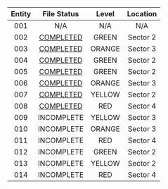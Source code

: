 | Entity | File Status | Level | Location |
|:---:|:---:|:---:|:---:|
| 001 | N/A | N/A | N/A |
| 002 | [COMPLETED](./Green/002.md) | GREEN | Sector 2 |
| 003 | [COMPLETED](./Orange/003.md) | ORANGE | Sector 3 |
| 004 | [COMPLETED](./Green/004.md) | GREEN | Sector 2 |
| 005 | [COMPLETED](./Green/005.md) | GREEN | Sector 2 |
| 006 | [COMPLETED](./Orange/006.md) | ORANGE | Sector 3 |
| 007 | [COMPLETED](./Yellow/007.md) | YELLOW | Sector 2 |
| 008 | [COMPLETED](./Red/008.md) | RED | Sector 4 |
| 009 | INCOMPLETE | YELLOW | Sector 3 |
| 010 | INCOMPLETE | ORANGE | Sector 3 |
| 011 | INCOMPLETE | RED | Sector 4 |
| 012 | INCOMPLETE | GREEN | Sector 2 |
| 013 | INCOMPLETE | YELLOW | Sector 2 |
| 014 | INCOMPLETE | RED | Sector 4 |
